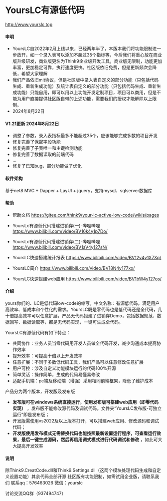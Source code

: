 # YoursLC有源低代码

http://www.yourslc.top

#### 申明

- YoursLC自2022年2月上线以来，已经两年半了，本版本我们将功能限制进一步放开，如一个录入表可以添加不超过35个指标等，今后我们将重心放在商业版升级研发，商业版更名为Think9企业级开发工具，商业版无限制，功能更加丰富，更加稳定可靠，执行速度更快。社区版依旧免费，但是更新频次会降低，希望大家理解
- 我们产品依旧mit协议，但是社区版中录入表自定义的部分功能（只包括代码生成、重新生成功能）及统计表自定义的部分功能（只包括代码生成、重新生成功能）只能自用，即可以用以上功能开发定制项目，项目可以商用，但是不能为用户直接提供社区版自带的上述功能，需要我们的授权才能解除以上限制。
- 2024年8月22日

#### V1.21更新 2024年8月22日

- 调整了参数，录入表指标最多不能超过35个，应该能够完成多数的项目开发
- 修复完善了保密字段功能
- 修复完善了子表唯一和主键检测功能
- 修复完善了数据读取的前端代码
- ...
- 修复了已知bug，部分功能做了优化



#### 软件架构
基于net8 MVC + Dapper + LayUI + jquery，支持mysql、sqlserver数据库


#### 帮助

- 帮助文档 https://gitee.com/think9/your-lc-active-low-code/wikis/pages

- YoursLc有源低代码搭建进销存(一)-哔哩哔哩 https://www.bilibili.com/video/BV16k4y1p7Do/
- YoursLc有源低代码搭建进销存(二)-哔哩哔哩 https://www.bilibili.com/video/BV1aV4y127sN/
- YoursLC快速搭建统计报表 https://www.bilibili.com/video/BV12v4y1X7Xq/
- YoursLC简介 https://www.bilibili.com/video/BV18N4y177xx/
- YoursLC快速搭建web应用 https://www.bilibili.com/video/BV1bW4y127os/


#### 介绍
yours你们的、LC是低代码low-code的缩写，中文名称：有源低代码。满足用户高效率、低成本和个性化的需求。YoursLC既是零代码也是低代码还是全代码，几十倍提高效率可以任意扩展，产品无代码搭建了进销存Demo，包括数据规范、数据回写、数据读取等，都是无代码实现，一键可生成全代码。

YoursLC有源低代码有如下特点：

- 共同协作：业务人员当零代码用开发人员做全代码开发，减少沟通成本提高协作效率
- 提升效率：可提高十倍以上开发效率
- 任意扩展：不同于多数低代码工具，我们产品可以任意修改任意扩展
- 用户可控：涉及自定义功能模块运行的代码100%开源
- 简单灵活：操作简单，生成的代码易懂易修改
- 适配手机端：pc端及移动端（增强）采用相同前端框架，降低了维护成本


产品分为两个版本，开发版及发布版

- **发布版可在windows系统直接运行，使用发布版可搭建web应用（即零代码实现）** ，发布版不能修改源代码及调试代码。文件夹“YoursLC发布版-可独立运行”即是发布版；
- 开发版需使用vs2022及以上版本打开，可以搭建web应用、修改源码和调试代码；
-  **开发版使用发布模式无需替换代码也能按照最新设置运行程序，可查看运行效果，最后一键生成源码，然后再启用调式模式进行代码调试和修改** ，如此可大大提高开发效率


#### 说明
除Think9.CreatCode.dll和Think9.Settings.dll（这两个模块处理代码生成和自定义设置功能）其余代码全部开源
社区版有功能限制，如需试用企业版，请联系我们
联系qq：576463026 微信：yourslc

讨论交流QQ群（937494747）
